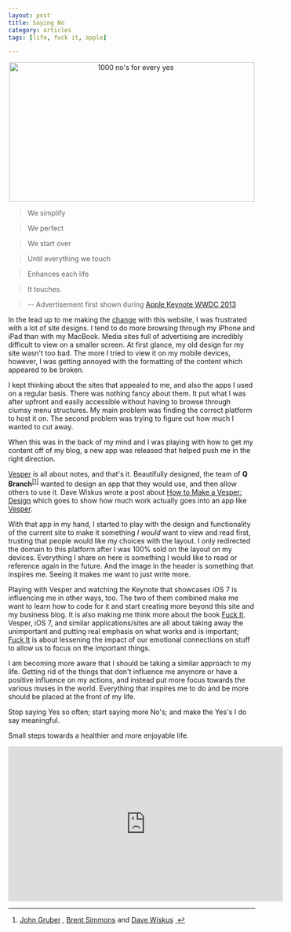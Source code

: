 ```yaml
---
layout: post
title: Saying No
category: articles
tags: [life, fuck it, apple]

---
```

<center><img src="http://farm6.staticflickr.com/5501/9109232387_d587177ba9.jpg" width="500" height="284" alt="1000 no's for every yes"></center>

> We simplify

> We perfect

> We start over

> Until everything we touch

> Enhances each life

> It touches. 

> -- Advertisement first shown during [Apple Keynote WWDC 2013](http://www.youtube.com/watch?v=SRmjUzcpLO0 "Apple Keynote WWDC 2013")

In the lead up to me making the [change](http://foursides.ca/post/a-potential-change "A Potential Change") with this website, I was frustrated with a lot of site designs. I tend to do more browsing through my iPhone and iPad than with my MacBook. Media sites full of advertising are incredibly difficult to view on a smaller screen. At first glance, my old design for my site wasn't too bad. The more I tried to view it on my mobile devices, however, I was getting annoyed with the formatting of the content which appeared to be broken. 

I kept thinking about the sites that appealed to me, and also the apps I used on a regular basis. There was nothing fancy about them. It put what I was after upfront and easily accessible without having to browse through clumsy menu structures. My main problem was finding the correct platform to host it on. The second problem was trying to figure out how much I wanted to cut away. 

When this was in the back of my mind and I was playing with how to get my content off of my blog, a new app was released that helped push me in the right direction. 

[Vesper][Vesper] is all about notes, and that's it. Beautifully designed, the team of **Q Branch**<sup><a href="#fn:1" id="fnref:1" title="see footnote" class="footnote">[1]</a></sup> wanted to design an app that they would use, and then allow others to use it. Dave Wiskus wrote a post about 
[How to Make a Vesper: Design](http://vesperapp.co/blog/how-to-make-a-vesper/ "How to Make a Vesper: Design") which goes to show how much work actually goes into an app like [Vesper]. 

With that app in my hand, I started to play with the design and functionality of the current site to make it something *I would* want to view and read first, trusting that people would like my choices with the layout. I only redirected the domain to this platform after I was 100% sold on the layout on my devices. Everything I share on here is something I would like to read or reference again in the future. And the image in the header is something that inspires me. Seeing it makes me want to just write more. 

Playing with Vesper and watching the Keynote that showcases iOS 7 is influencing me in other ways, too. The two of them combined make me want to learn how to code for it and start creating more beyond this site and my business blog. It is also making me think more about the book [Fuck It](http://www.amazon.com/gp/product/1401927599/ref=as_li_ss_tl?ie=UTF8&camp=1789&creative=390957&creativeASIN=1401927599&linkCode=as2&tag=four0b-20 "Fuck It"). Vesper, iOS 7, and similar applications/sites are all about taking away the unimportant and putting real emphasis on what works and is important; [Fuck It](http://www.amazon.com/gp/product/1401927599/ref=as_li_ss_tl?ie=UTF8&camp=1789&creative=390957&creativeASIN=1401927599&linkCode=as2&tag=four0b-20 "Fuck It") is about lessening the impact of our emotional connections on stuff to allow us to focus on the important things. 

I am becoming more aware that I should be taking a similar approach to my life. Getting rid of the things that don't influence me anymore or have a positive influence on my actions, and instead put more focus towards the various muses in the world. Everything that inspires me to do and be more should be placed at the front of my life. 

Stop saying Yes so often; start saying more No's; and make the Yes's I do say meaningful. 

Small steps towards a healthier and more enjoyable life.  

[^1]: [John Gruber](http://www.daringfireball.net "Daring Fireball")
, [Brent Simmons](http://www.inessential.com "Inessential") and [Dave Wiskus](http://betterelevation.com "Dave Wiskus")

<iframe width="560" height="315" src="http://www.youtube.com/embed/VpZmIiIXuZ0" frameborder="0" allowfullscreen></iframe>

[Vesper]: https://itunes.apple.com/us/app/vesper/id655895325?mt=8&uo=4&at=10l4Qt

<div class="footnotes">
<hr />
<ol>

<li id="fn:1">
<p><a href="http://www.daringfireball.net" title="Daring Fireball">John Gruber</a>
, <a href="http://www.inessential.com" title="Inessential">Brent Simmons</a> and <a href="http://betterelevation.com" title="Dave Wiskus">Dave Wiskus</a> <a href="#fnref:1" title="return to article" class="reversefootnote">&#160;&#8617;</a></p>
</li>

</ol>
</div>
